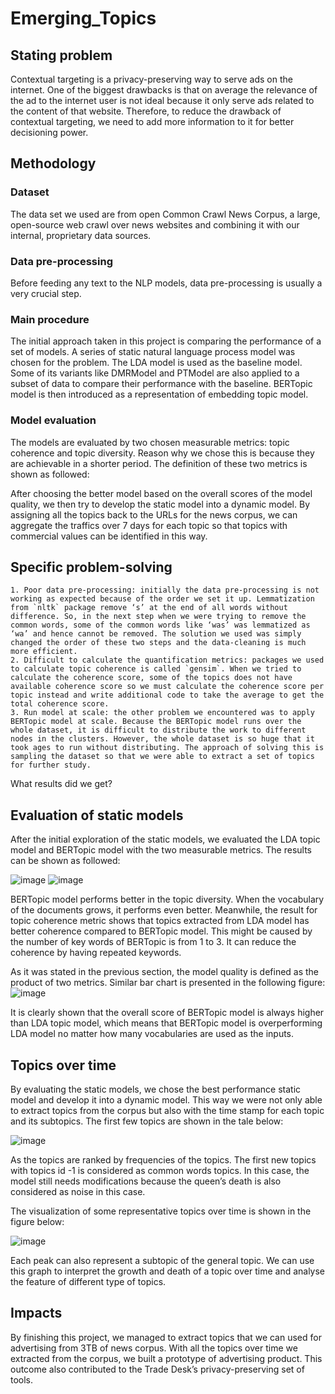 # Emerging_Topics

## Stating problem
Contextual targeting is a privacy-preserving way to serve ads on the internet. One of the biggest drawbacks is that on average the relevance of the ad to the internet user is not ideal because it only serve ads related to the content of that website. Therefore, to reduce the drawback of contextual targeting, we need to add more information to it for better decisioning power.


## Methodology
### Dataset
The data set we used are from open Common Crawl News Corpus, a large, open-source web crawl over news websites and combining it with our internal, proprietary data sources.

### Data pre-processing
Before feeding any text to the NLP models, data pre-processing is usually a very crucial step.

### Main procedure
The initial approach taken in this project is comparing the performance of a set of models. A series of static natural language process model was chosen for the problem. The LDA model is used as the baseline model. Some of its variants like DMRModel and PTModel are also applied to a subset of data to compare their performance with the baseline. BERTopic model is then introduced as a representation of embedding topic model. 

### Model evaluation
The models are evaluated by two chosen measurable metrics: topic coherence and topic diversity. Reason why we chose this is because they are achievable in a shorter period. The definition of these two metrics is shown as followed:

After choosing the better model based on the overall scores of the model quality, we then try to develop the static model into a dynamic model. By assigning all the topics back to the URLs for the news corpus, we can aggregate the traffics over 7 days for each topic so that topics with commercial values can be identified in this way.
  
## Specific problem-solving
    1. Poor data pre-processing: initially the data pre-processing is not working as expected because of the order we set it up. Lemmatization from `nltk` package remove ‘s’ at the end of all words without difference. So, in the next step when we were trying to remove the common words, some of the common words like ‘was’ was lemmatized as ‘wa’ and hence cannot be removed. The solution we used was simply changed the order of these two steps and the data-cleaning is much more efficient.
    2. Difficult to calculate the quantification metrics: packages we used to calculate topic coherence is called `gensim`. When we tried to calculate the coherence score, some of the topics does not have available coherence score so we must calculate the coherence score per topic instead and write additional code to take the average to get the total coherence score.
    3. Run model at scale: the other problem we encountered was to apply BERTopic model at scale. Because the BERTopic model runs over the whole dataset, it is difficult to distribute the work to different nodes in the clusters. However, the whole dataset is so huge that it took ages to run without distributing. The approach of solving this is sampling the dataset so that we were able to extract a set of topics for further study.
What results did we get?

## Evaluation of static models
After the initial exploration of the static models, we evaluated the LDA topic model and BERTopic model with the two measurable metrics. The results can be shown as followed:

![image](https://user-images.githubusercontent.com/90244300/220976105-b3104115-6088-4ec8-b590-95476782477a.png)
![image](https://user-images.githubusercontent.com/90244300/220976139-13d0110c-bca6-42e4-83fc-1259bb14fe1f.png)

BERTopic model performs better in the topic diversity. When the vocabulary of the documents grows, it performs even better. Meanwhile, the result for topic coherence metric shows that topics extracted from LDA model has better coherence compared to BERTopic model. This might be caused by the number of key words of BERTopic is from 1 to 3. It can reduce the coherence by having repeated keywords.

As it was stated in the previous section, the model quality is defined as the product of two metrics. Similar bar chart is presented in the following figure:
![image](https://user-images.githubusercontent.com/90244300/220976213-d873574b-3d54-4335-bf9d-9a8807e363e6.png)

It is clearly shown that the overall score of BERTopic model is always higher than LDA topic model, which means that BERTopic model is overperforming LDA model no matter how many vocabularies are used as the inputs. 

## Topics over time
By evaluating the static models, we chose the best performance static model and develop it into a dynamic model. This way we were not only able to extract topics from the corpus but also with the time stamp for each topic and its subtopics. The first few topics are shown in the tale below:

![image](https://user-images.githubusercontent.com/90244300/220976262-a59884c5-463f-4dd7-9116-caef077d5efb.png)


As the topics are ranked by frequencies of the topics. The first new topics with topics id -1 is considered as common words topics. In this case, the model still needs modifications because the queen’s death is also considered as noise in this case.

The visualization of some representative topics over time is shown in the figure below:

![image](https://user-images.githubusercontent.com/90244300/220976293-0edbfa7c-8de5-44a4-801b-aba126433dc6.png)

Each peak can also represent a subtopic of the general topic. We can use this graph to interpret the growth and death of a topic over time and analyse the feature of different type of topics.

## Impacts
By finishing this project, we managed to extract topics that we can used for advertising from 3TB of news corpus. With all the topics over time we extracted from the corpus, we built a prototype of advertising product. This outcome also contributed to the Trade Desk’s privacy-preserving set of tools.
